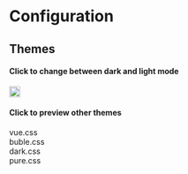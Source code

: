 # Configuration

## Themes

#### Click to change between dark and light mode

<div class="change-theme-button">
  <input type="image" src="_media/contrast-circle.png" style="height:20px;width:20px"/>
</div>

#### Click to preview other themes

<div class="preview-theme-links">
  <a data-theme="vue">vue.css</a><br/>
  <a data-theme="buble">buble.css</a><br/>
  <a data-theme="dark">dark.css</a><br/>
  <a data-theme="pure">pure.css</a><br/>
</div>

<style>
  .preview-theme-links a:hover {
    cursor: pointer;
    text-decoration: underline;
  }
</style>

<script>
  var changeThemeButton = Docsify.dom.find('.change-theme-button');
  var previewThemeLinks = Docsify.dom.find('.preview-theme-links');
  var themes = Docsify.dom.findAll('[rel="stylesheet"]');

  changeThemeButton.onclick = function (e) {
	var darkDisabled = 0;

	themes.forEach(function (theme) {
		if(theme.title == "dark" && theme.disabled)
			darkDisabled = 1;
	});

	themes.forEach(function (theme) {
		if(darkDisabled == 1) {
			theme.disabled = theme.title !== "dark";
		} else {
			theme.disabled = theme.title !== "vue";
		}
	});
  };

  previewThemeLinks.onclick = function (e) {
    var title = e.target.getAttribute('data-theme')

    themes.forEach(function (theme) {
      theme.disabled = theme.title !== title
    });
  };
</script>

